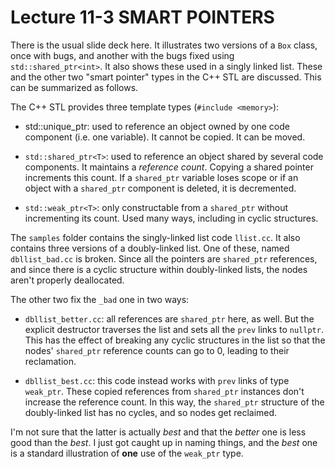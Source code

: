 # Lecture 11-3 SMART POINTERS

There is the usual slide deck here. It illustrates two versions of a
`Box` class, once with bugs, and another with the bugs fixed using
`std::shared_ptr<int>`. It also shows these used in a singly linked
list. These and the other two "smart pointer" types in the C++ STL are
discussed. This can be summarized as follows.

The C++ STL provides three template types (`#include <memory>`):

* std::unique_ptr<T>: used to reference an object owned by one code
component (i.e. one variable). It cannot be copied. It can be moved.

* `std::shared_ptr<T>`: used to reference an object shared by several code
components. It maintains a *reference count*. Copying a shared pointer
increments this count. If a `shared_ptr` variable loses scope or if an
object with a `shared_ptr` component is deleted, it is decremented.

* `std::weak_ptr<T>`: only constructable from a `shared_ptr` without
incrementing its count. Used many ways, including in cyclic
structures.

The `samples` folder contains the singly-linked list code `llist.cc`.
It also contains three versions of a doubly-linked list. One of these,
named `dbllist_bad.cc` is broken. Since all the pointers are
`shared_ptr` references, and since there is a cyclic structure within
doubly-linked lists, the nodes aren't properly deallocated.

The other two fix the `_bad` one in two ways:

* `dbllist_better.cc`: all references are `shared_ptr` here, as well.
But the explicit destructor traverses the list and sets all the 
`prev` links to `nullptr`. This has the effect of breaking any cyclic
structures in the list so that the nodes' `shared_ptr` reference counts 
can go to 0, leading to their reclamation.

* `dbllist_best.cc`: this code instead works with `prev` links of
type `weak_ptr`. These copied references from `shared_ptr` instances
don't increase the reference count. In this way, the `shared_ptr`
structure of the doubly-linked list has no cycles, and so nodes
get reclaimed.

I'm not sure that the latter is actually *best* and that the *better*
one is less good than the *best*.  I just got caught up in naming
things, and the *best* one is a standard illustration of **one** use
of the `weak_ptr` type.

